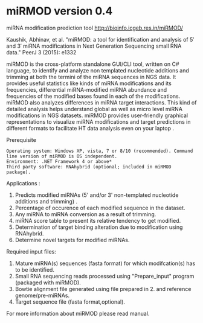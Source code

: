 # miRMOD version 0.4
miRNA modification prediction tool
http://bioinfo.icgeb.res.in/miRMOD/

Kaushik, Abhinav, et al. "miRMOD: a tool for identification and analysis of 5′ and 3′ miRNA modifications in Next Generation Sequencing small RNA data." PeerJ 3 (2015): e1332

miRMOD is the cross-platform standalone GUI/CLI tool, written on C# language, to identify and analyze non templated nucleotide additions and trimming at both the termini of the miRNA sequences in NGS data. It provides useful statistics like kinds of miRNA modifications and its frequencies, differential miRNA-modified miRNA abundance and frequencies of the modified bases found in each of the modifications. miRMOD also analyzes differences in miRNA target interactions. This kind of detailed analysis helps understand global as well as micro level miRNA modifications in NGS datasets. miRMOD provides user-friendly graphical representations to visualize miRNA modifications and target predictions in different formats to facilitate HT data analysis even on your laptop .
  
  Prerequisite

    Operating system: Windows XP, vista, 7 or 8/10 (recommended). Command line version of miRMOD is OS independent.
    Environment: .NET Framework 4 or above*
    Third party software: RNAhybrid (optional; included in miRMOD package).


Applications :
  1. Predicts modified miRNAs (5' and/or 3' non-templated nucleotide additions and trimming) .
  2. Percentage of occurence of each modified sequence in the dataset.
  3. Any miRNA to miRNA conversion as a result of trimming.
  4. miRNA score table to present its relative tendency to get modified.
  5. Determination of target binding alteration due to modification using RNAhybrid.
  6. Determine novel targets for modified miRNAs.

  Required input files:
  1. Mature miRNA(s) sequences (fasta format) for which modifcation(s) has to be identified.
  2. Small RNA sequencing reads processed using "Prepare_input" program (packaged with miRMOD).
  3. Bowtie alignment file generated using file prepared in 2. and reference genome/pre-miRNAs.
  4. Target sequence file (fasta format,optional).

  For more information about miRMOD please read manual.
